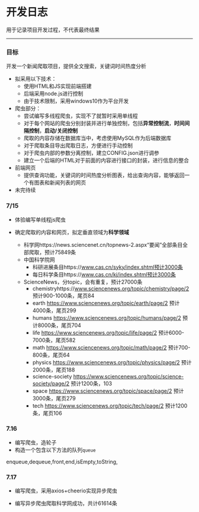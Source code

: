 # 开发日志

用于记录项目开发过程，不代表最终结果

---

### 目标

开发一个新闻爬取项目，提供全文搜索，关键词时间热度分析

- 拟采用以下技术：
  - 使用HTML和JS实现前端搭建
  - 后端采用node.js进行控制
  - 由于技术限制，采用windows10作为平台开发
- 爬虫部分：
  - 尝试编写多线程爬虫，实现不了就暂时采用单线程
  - 对于每个网站的爬虫分别封装并进行单独控制，包括**异常控制流**，**时间间隔控制**，**启动/关闭控制**
  - 爬取的内容存储在数据库当中，考虑使用MySQL作为后端数据库
  - 对于爬取条目导出爬取日志，方便进行手动控制
  - 对于爬虫内部的参数分离控制，建立CONFIG.json进行调参
  - 建立一个后端的HTML对于前面的内容进行接口的封装，进行信息的整合
- 前端网页
  - 提供查询功能，关键词的时间热度分析图表，给出查询内容，能够返回一个有图表和新闻列表的网页
- 未完待续



### 7/15

- 体验编写单线程js爬虫

- 确定爬取的内容和网页，拟定垂直领域为**科学领域**
  - 科学网https://news.sciencenet.cn/topnews-2.aspx“要闻”全部条目全部爬取，预计75849条
  - 中国科学院网
    - 科研进展条目https://www.cas.cn/syky/index.shtml预计3000条
    - 每日科学条目https://www.cas.cn/kj/index.shtml预计3000条
  - ScienceNews，分topic，会有重复，预计27000条
    - chemistryhttps://www.sciencenews.org/topic/chemistry/page/2 预计900-1000条，尾页84
    - earth https://www.sciencenews.org/topic/earth/page/2 预计4000条，尾页299
    - humans https://www.sciencenews.org/topic/humans/page/2 预计8000条，尾页704
    - life https://www.sciencenews.org/topic/life/page/2 预计6000-7000条，尾页582
    - math https://www.sciencenews.org/topic/math/page/2 预计700-800条，尾页64
    - physics https://www.sciencenews.org/topic/physics/page/2 预计2000条，尾页188
    - science-society https://www.sciencenews.org/topic/science-society/page/2 预计1200条，103
    - space https://www.sciencenews.org/topic/space/page/2 预计3000条，尾页279
    - tech https://www.sciencenews.org/topic/tech/page/2 预计1200条，尾页106
  
  



### 7.16

- 编写爬虫，造轮子
- 构造一个包含以下方法的队列`queue`

enqueue,dequeue,front,end,isEmpty,toString,

### 7.17

- 编写爬虫，采用axios+cheerio实现异步爬虫

- 编写异步爬虫爬取科学网成功，共计61614条









